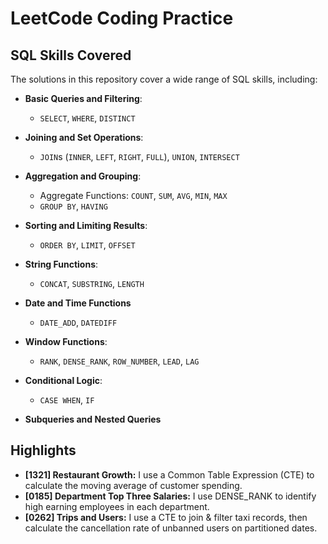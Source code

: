 # LeetCode Coding Practice



## SQL Skills Covered

The solutions in this repository cover a wide range of SQL skills, including:

- **Basic Queries and Filtering**:  
  - `SELECT`, `WHERE`, `DISTINCT`

- **Joining and Set Operations**:  
  - `JOIN`s (`INNER`, `LEFT`, `RIGHT`, `FULL`), `UNION`, `INTERSECT`

- **Aggregation and Grouping**:  
  - Aggregate Functions: `COUNT`, `SUM`, `AVG`, `MIN`, `MAX`  
  - `GROUP BY`, `HAVING`

- **Sorting and Limiting Results**:  
  - `ORDER BY`, `LIMIT`, `OFFSET`

- **String Functions**:  
  - `CONCAT`, `SUBSTRING`, `LENGTH`

- **Date and Time Functions**
  - `DATE_ADD`, `DATEDIFF`
    
- **Window Functions**:  
  - `RANK`, `DENSE_RANK`, `ROW_NUMBER`, `LEAD`, `LAG`

- **Conditional Logic**:  
  - `CASE WHEN`, `IF`

- **Subqueries and Nested Queries**
  

## Highlights
- **[1321] Restaurant Growth:** I use a Common Table Expression (CTE) to calculate the moving average of customer spending.
- **[0185] Department Top Three Salaries:** I use DENSE_RANK to identify high earning employees in each department.
- **[0262] Trips and Users:** I use a CTE to join & filter taxi records, then calculate the cancellation rate of unbanned users on partitioned dates.
